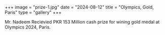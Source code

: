 +++
image = "prize-1.jpg"
date = "2024-08-12"
title = "Olympics, Gold, Paris"
type = "gallery"
+++

Mr. Nadeem Recievied PKR 153 Million cash prize for wining gold medal at Olympics 2024, Paris.

